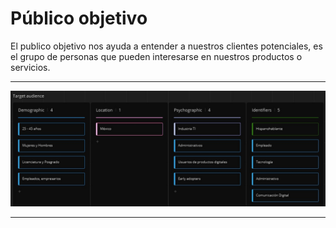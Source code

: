 # Público objetivo

El publico objetivo nos ayuda a entender a nuestros clientes potenciales, es el grupo de personas que pueden interesarse en nuestros productos o servicios.

---

![TARGET](/images/TargetAudience.jpg)

---